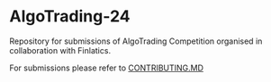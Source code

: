 # AlgoTrading-24
Repository for submissions of AlgoTrading Competition organised in collaboration with Finlatics.

For submissions please refer to [CONTRIBUTING.MD](https://github.com/FinClub-IITR/AlgoTrading-24/blob/0d3dbb4e90c1d98a13b8f81e5feb30e6b6bc8439/CONTRIBUTING.MD)

